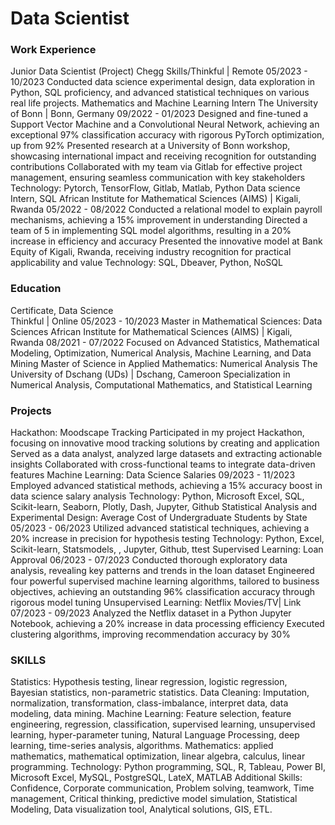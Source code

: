 # Data Scientist


### Work Experience
Junior Data Scientist (Project) Chegg Skills/Thinkful | Remote
05/2023 - 10/2023
Conducted data science experimental design, data exploration in Python, SQL proficiency, and advanced statistical
techniques on various real life projects. Mathematics and Machine Learning Intern The University of Bonn | Bonn, Germany
09/2022 - 01/2023
Designed and fine-tuned a Support Vector Machine and a Convolutional Neural Network, achieving an exceptional 97% classification accuracy with rigorous PyTorch optimization, up from 92%
Presented research at a University of Bonn workshop, showcasing international impact and receiving recognition for outstanding contributions
Collaborated with my team via Gitlab for effective project management, ensuring seamless communication with key stakeholders
Technology: Pytorch, TensorFlow, Gitlab, Matlab, Python
Data science Intern, SQL
African Institute for Mathematical Sciences (AIMS) | Kigali, Rwanda
05/2022 - 08/2022
Conducted a relational model to explain payroll mechanisms, achieving a 15% improvement in understanding
Directed a team of 5 in implementing SQL model algorithms, resulting in a 20% increase in efficiency and accuracy
Presented the innovative model at Bank Equity of Kigali, Rwanda, receiving industry recognition for practical applicability and value
Technology: SQL, Dbeaver, Python, NoSQL

### Education 

Certificate, Data Science                                                                                                                  
Thinkful | Online	05/2023 - 10/2023
Master in Mathematical Sciences: Data Sciences
African Institute for Mathematical Sciences (AIMS) | Kigali, Rwanda	08/2021 - 07/2022
Focused on Advanced Statistics, Mathematical Modeling, Optimization, Numerical Analysis, Machine Learning, and Data Mining
Master of Science in Applied Mathematics: Numerical Analysis The University of Dschang (UDs) | Dschang, Cameroon
Specialization in Numerical Analysis, Computational Mathematics, and Statistical Learning


### Projects

Hackathon: Moodscape Tracking
Participated in my project Hackathon, focusing on innovative mood tracking solutions by creating and application
Served as a data analyst, analyzed large datasets and extracting actionable insights
Collaborated with cross-functional teams to integrate data-driven features
Machine Learning: Data Science Salaries	09/2023 - 11/2023
Employed advanced statistical methods, achieving a 15% accuracy boost in data science salary analysis
Technology: Python, Microsoft Excel, SQL, Scikit-learn, Seaborn, Plotly, Dash, Jupyter, Github
Statistical Analysis and Experimental Design: Average Cost of Undergraduate Students by State	05/2023 - 06/2023
Utilized advanced statistical techniques, achieving a 20% increase in precision for hypothesis testing
Technology: Python, Excel, Scikit-learn, Statsmodels, , Jupyter, Github, ttest
Supervised Learning: Loan Approval	06/2023 - 07/2023
Conducted thorough exploratory data analysis, revealing key patterns and trends in the loan dataset
Engineered four powerful supervised machine learning algorithms, tailored to business objectives, achieving an outstanding 96% classification accuracy through rigorous model tuning
Unsupervised Learning: Netflix Movies/TV| Link	07/2023 - 09/2023
Analyzed the Netflix dataset in a Python Jupyter Notebook, achieving a 20% increase in data processing efficiency
Executed clustering algorithms, improving recommendation accuracy by 30%

### SKILLS

Statistics: Hypothesis testing, linear regression, logistic regression, Bayesian statistics, non-parametric statistics.
Data Cleaning: Imputation, normalization, transformation, class-imbalance, interpret data, data modeling, data mining.
Machine Learning: Feature selection, feature engineering, regression, classification, supervised learning, unsupervised learning, hyper-parameter tuning, Natural Language Processing, deep learning, time-series analysis, algorithms.
Mathematics: applied mathematics, mathematical optimization, linear algebra, calculus, linear programming.
Technology: Python programming, SQL, R, Tableau, Power BI, Microsoft Excel, MySQL, PostgreSQL, LateX, MATLAB
Additional Skills: Confidence, Corporate communication, Problem solving, teamwork, Time management, Critical
thinking, predictive model simulation, Statistical Modeling, Data visualization tool, Analytical solutions, GIS, ETL.





